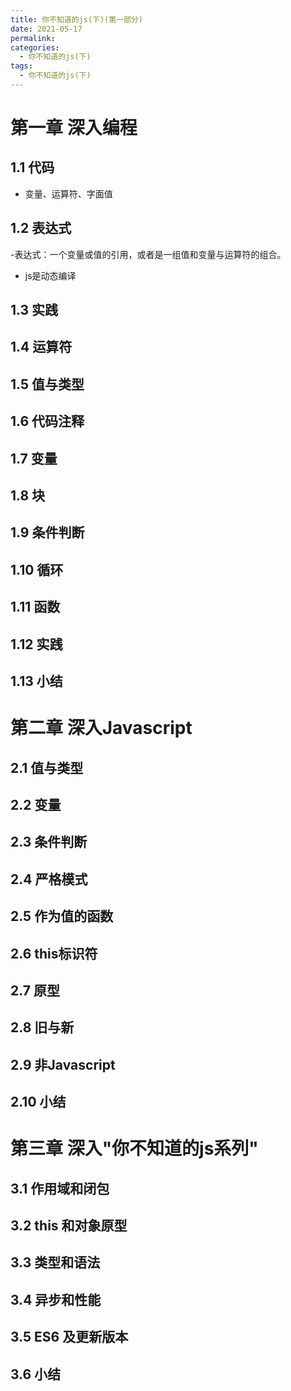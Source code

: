 ```yaml
---
title: 你不知道的js(下)(第一部分)
date: 2021-05-17
permalink:
categories: 
  - 你不知道的js(下)
tags: 
  - 你不知道的js(下)
---
```

# 第一章 深入编程
## 1.1 代码
- 变量、运算符、字面值
## 1.2 表达式
-表达式：一个变量或值的引用，或者是一组值和变量与运算符的组合。
- js是动态编译
## 1.3 实践
## 1.4 运算符
## 1.5 值与类型
## 1.6 代码注释
## 1.7 变量
## 1.8 块
## 1.9 条件判断
## 1.10 循环
## 1.11 函数
## 1.12 实践
## 1.13 小结
# 第二章 深入Javascript
## 2.1 值与类型
## 2.2 变量
## 2.3 条件判断
## 2.4 严格模式
## 2.5 作为值的函数
## 2.6 this标识符
## 2.7 原型
## 2.8 旧与新
## 2.9 非Javascript
## 2.10 小结
# 第三章 深入"你不知道的js系列"
## 3.1 作用域和闭包
## 3.2 this 和对象原型
## 3.3 类型和语法
## 3.4 异步和性能
## 3.5 ES6 及更新版本
## 3.6 小结